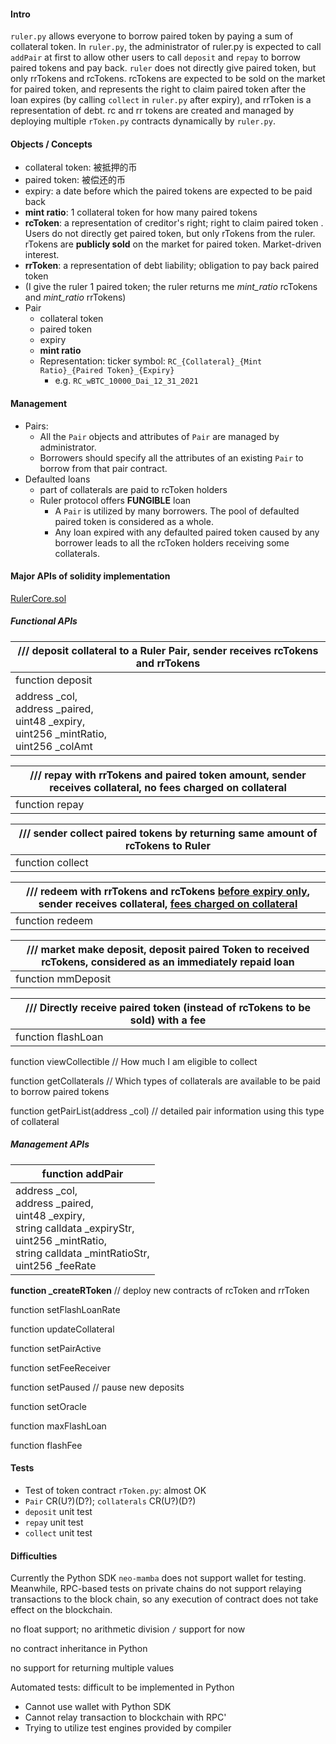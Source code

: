 #### Intro

`ruler.py` allows everyone to borrow paired token by paying a sum of collateral token. In `ruler.py`, the administrator of ruler.py is expected to call `addPair` at first to allow other users to call `deposit` and `repay` to borrow paired tokens and pay back. `ruler` does not directly give paired token, but only rrTokens and rcTokens. rcTokens are expected to be sold on the market for paired token, and represents the right to claim paired token after the loan expires (by calling `collect` in `ruler.py` after expiry), and rrToken is a representation of debt. rc and rr tokens are created and managed by deploying multiple `rToken.py` contracts dynamically by `ruler.py`.

#### Objects / Concepts

- collateral token: 被抵押的币
- paired token: 被偿还的币
- expiry: a date before which the paired tokens are expected to be paid back
- **mint ratio**: 1 collateral token for how many paired tokens
- **rcToken**: a representation of creditor's right; right to claim paired token . Users do not directly get paired token, but only rTokens from the ruler. rTokens are **publicly sold** on the market for paired token. Market-driven interest. 
- **rrToken**: a representation of debt liability; obligation to pay back paired token
- (I give the ruler 1 paired token; the ruler returns me *mint_ratio* rcTokens and *mint_ratio* rrTokens)
- Pair
  - collateral token
  - paired token
  - expiry
  - **mint ratio**
  - Representation: ticker symbol: `RC_{Collateral}_{Mint Ratio}_{Paired Token}_{Expiry}`
    - e.g. `RC_wBTC_10000_Dai_12_31_2021`

#### Management

- Pairs:
  - All the `Pair` objects and attributes of `Pair` are managed by administrator.
  - Borrowers should specify all the attributes of an existing `Pair` to borrow from that pair contract. 
- Defaulted loans
  - part of collaterals are paid to rcToken holders
  - Ruler protocol offers **FUNGIBLE** loan
    - A `Pair` is utilized by many borrowers. The pool of defaulted paired token is considered as a whole.
    - Any loan expired with any defaulted paired token caused by any borrower leads to all the rcToken holders receiving some collaterals. 

#### Major APIs of solidity implementation

[RulerCore.sol](https://github.com/Ruler-Protocol/ruler-core-public/blob/1156cd52147efffb8cbd68508875010ef31acc38/contracts/RulerCore.sol#L242)

##### Functional APIs

| /// deposit collateral to a Ruler Pair, sender receives rcTokens and rrTokens |
| ------------------------------------------------------------ |
| function deposit                                             |
| address _col,<br/>    address _paired,<br/>    uint48 _expiry,<br/>    uint256 _mintRatio,<br/>    uint256 _colAmt |

| /// repay with rrTokens and paired token amount, sender receives collateral, no fees charged on collateral |
| ------------------------------------------------------------ |
| function repay                                               |

| /// sender collect paired tokens by returning same amount of rcTokens to Ruler |
| ------------------------------------------------------------ |
| function collect                                             |

| /// redeem with rrTokens and rcTokens <u>before expiry only</u>, sender receives collateral, <u>fees charged on collateral</u> |
| ------------------------------------------------------------ |
| function redeem                                              |

| /// market make deposit, deposit paired Token to received rcTokens, considered as an immediately repaid loan |
| ------------------------------------------------------------ |
| function mmDeposit                                           |

| /// Directly receive paired token (instead of rcTokens to be sold) with a fee |
| ------------------------------------------------------------ |
| function flashLoan                                           |

function viewCollectible  // How much I am eligible to collect

function getCollaterals  // Which types of collaterals are available to be paid to borrow paired tokens

function getPairList(address _col)  // detailed pair information using this type of collateral

##### Management APIs

| function addPair                                             |
| ------------------------------------------------------------ |
| address _col,<br/>    address _paired,<br/>    uint48 _expiry,<br/>    string calldata _expiryStr,<br/>    uint256 _mintRatio,<br/>    string calldata _mintRatioStr,<br/>    uint256 _feeRate |

**function _createRToken**  // deploy new contracts of rcToken and rrToken

function setFlashLoanRate

function updateCollateral

function setPairActive

function setFeeReceiver

function setPaused  // pause new deposits

function setOracle

function maxFlashLoan

function flashFee

#### Tests

- Test of token contract `rToken.py`: almost OK
- `Pair` CR(U?)(D?); `collaterals` CR(U?)(D?)
- `deposit` unit test
- `repay` unit test
- `collect` unit test

#### Difficulties

Currently the Python SDK `neo-mamba` does not support wallet for testing. Meanwhile, RPC-based tests on private chains do not support relaying transactions to the block chain, so any execution of contract does not take effect on the blockchain.

no float support; no arithmetic division `/` support for now

no contract inheritance in Python

no support for returning multiple values

Automated tests: difficult to be implemented in Python

- Cannot use wallet with Python SDK
- Cannot relay transaction to blockchain with RPC'
- Trying to utilize test engines provided by compiler